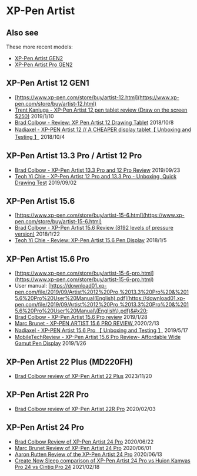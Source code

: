 # XP-Pen Artist

## Also see&#x20;

These more recent models:

* [XP-Pen Artist GEN2](xp-pen-artist-gen2/)
* [XP-Pen Artist Pro GEN2](xp-pen-artist-pro-gen2/)

## XP-Pen Artist 12 GEN1

* [https://www.xp-pen.com/store/buy/artist-12.html](https://www.xp-pen.com/store/buy/artist-12.html) &#x20;
* [Trent Kaniuga - XP-Pen Artist 12 pen tablet review (Draw on the screen $250)](https://www.youtube.com/watch?v=ELta6WVVtNY) 2019/1/10
* [Brad Colbow - Review: XP Pen Artist 12 Drawing Tablet](https://www.youtube.com/watch?v=cQkSqfHtCCg) 2018/10/8
* [Nadiaxel - XP-PEN Artist 12 // A CHEAPER display tablet【 Unboxing and Testing 】](https://www.youtube.com/watch?v=0Kxj8YMB7e0) 2018/10/4

## XP-Pen Artist 13.3 Pro / Artist 12 Pro

* [Brad Colbow - XP-Pen Artist 13.3 Pro and 12 Pro Review](https://www.youtube.com/watch?v=gOFrikC1Ucg) 2019/09/23
* [Teoh Yi Chie - XP-Pen Artist 12 Pro and 13.3 Pro - Unboxing, Quick Drawing Test](https://www.youtube.com/watch?v=GpYN5o19rRo) 2019/09/02

## XP-Pen Artist 15.6

* [https://www.xp-pen.com/store/buy/artist-15-6.html](https://www.xp-pen.com/store/buy/artist-15-6.html) &#x20;
* [Brad Colbow - XP-Pen Artist 15.6 Review (8192 levels of pressure version)](https://www.youtube.com/watch?v=oJiV4oQJlbA) 2018/1/22
* [Teoh Yi Chie - Review: XP-Pen Artist 15.6 Pen Display](https://www.youtube.com/watch?v=6NRpqPxX3Rk) 2018/1/5

## XP-Pen Artist 15.6 Pro

* [https://www.xp-pen.com/store/buy/artist-15-6-pro.html](https://www.xp-pen.com/store/buy/artist-15-6-pro.html)
* User manual: [https://download01.xp-pen.com/file/2019/09/Artist%2012%20Pro,%2013.3%20Pro%20&%2015.6%20Pro%20User%20Manual(English).pdf](https://download01.xp-pen.com/file/2019/09/Artist%2012%20Pro,%2013.3%20Pro%20&%2015.6%20Pro%20User%20Manual\(English\).pdf)&#x20;
* [Brad Colbow - XP-Pen Artist 15.6 Pro review](https://www.youtube.com/watch?v=xDmFzYZclyk) 2019/1/28&#x20;
* [Marc Brunet - XP-PEN ARTIST 15.6 PRO REVIEW ](https://www.youtube.com/watch?v=ZHAcc5r6qb4)2020/2/13
* [Nadiaxel - XP-PEN Artist 15.6 Pro 【 Unboxing and Testing 】](https://www.youtube.com/watch?v=MxqvULDw3EY) 2019/5/17
* [MobileTechReview - XP-Pen Artist 15.6 Pro Review- Affordable Wide Gamut Pen Display](https://www.youtube.com/watch?v=vQcmmQ9MpMQ) 2019/1/26

## XP-Pen Artist 22 Plus (MD220FH)

* [Brad Colbow review of XP-Pen Artist 22 Plus](https://www.youtube.com/watch?v=YfEfGOJOQJs) 2023/11/20

## XP-Pen Artist 22R Pro&#x20;

* [Brad Colbow review of XP-Pen Artist 22R Pro](https://www.youtube.com/watch?v=VxjLV1RhM0I) 2020/02/03

## XP-Pen Artist 24 Pro

* [Brad Colbow Review of XP-Pen Artist 24 Pro](https://www.youtube.com/watch?v=HJud2Y5XNxQ) 2020/06/22&#x20;
* [Marc Brunet Review of XP-Pen Artist 24 Pro](https://www.youtube.com/watch?v=ANWe6qJlLh4) 2020/06/01&#x20;
* [Aaron Rutten Review of the XP-Pen Artist 24 Pro](https://www.youtube.com/watch?v=S9xGT6NRwEI) 2020/06/13
* [Create Now Sleep comparison of XP-Pen Artist 24 Pro vs Huion Kamvas Pro 24 vs Cintiq Pro 24](https://www.youtube.com/watch?v=OcL8d7O9ppg)  2021/02/18


